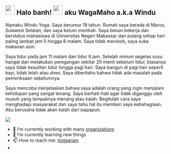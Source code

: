 <h2> <img src="https://user-images.githubusercontent.com/65858180/137293079-2440dbff-e887-4b1d-802c-49d49dcfd664.gif" width="30" /> Halo banh! <img src="https://user-images.githubusercontent.com/65858180/137293369-94c631b6-8a17-4256-927a-070da186734c.gif" width="30" /> aku WagaMaho a.k.a Windu</h2>

Namaku Windu Yoga.  Saya berumur 19 tahun.  Rumah saya berada di Maros, Sulawesi Selatan, dan saya belum menikah.  Saya belum bekerja dan berstatus mahasiswa di Universitas Negeri Makassar dan pulang setiap hari paling lambat jam 5 hingga 8 malam.  Saya tidak merokok, saya suka makanan asin.

Saya tidur pada jam 11 malam dan tidur 8 jam.  Setelah minum segelas susu hangat dan melakukan peregangan sekitar 20 menit sebelum tidur, biasanya saya tidak kesulitan tidur hingga pagi hari.  Saya bangun di pagi hari seperti bayi, tidak lelah atau stres.  Saya diberitahu bahwa tidak ada masalah pada pemeriksaan sebelumnya.

Saya mencoba menjelaskan bahwa saya adalah orang yang ingin menjalani kehidupan yang sangat tenang.  Saya berhati-hati agar tidak diganggu oleh musuh yang tampaknya menang atau kalah.  Begitulah cara saya menghadapi masyarakat dan saya tahu hal itu memberi saya kebahagiaan. Aku berusaha tidak akan kalah dari siapapun.

<img src="https://user-images.githubusercontent.com/74038190/225813708-98b745f2-7d22-48cf-9150-083f1b00d6c9.gif" >


- 🔭 I’m currently working with many [organizations](https://coconut.or.id/contact)
- 🌱 I’m currently learning new things
- 📫 How to reach me: [Instagram](https://www.instagram.com/winduyoga05?igshid=OGQ5ZDc2ODk2ZA==)
- 
